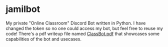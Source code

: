 # jamilbot
My private "Online Classroom" Discord Bot written in Python.
I have changed the token so no one could access my bot, but feel free to reuse my code!
There's a pdf writeup file named [ClassBot.pdf](https://github.com/JamilHaidar/jamilbot/files/10801552/ClassBot.pdf) that showcases some capabilities of the bot and usecases.
